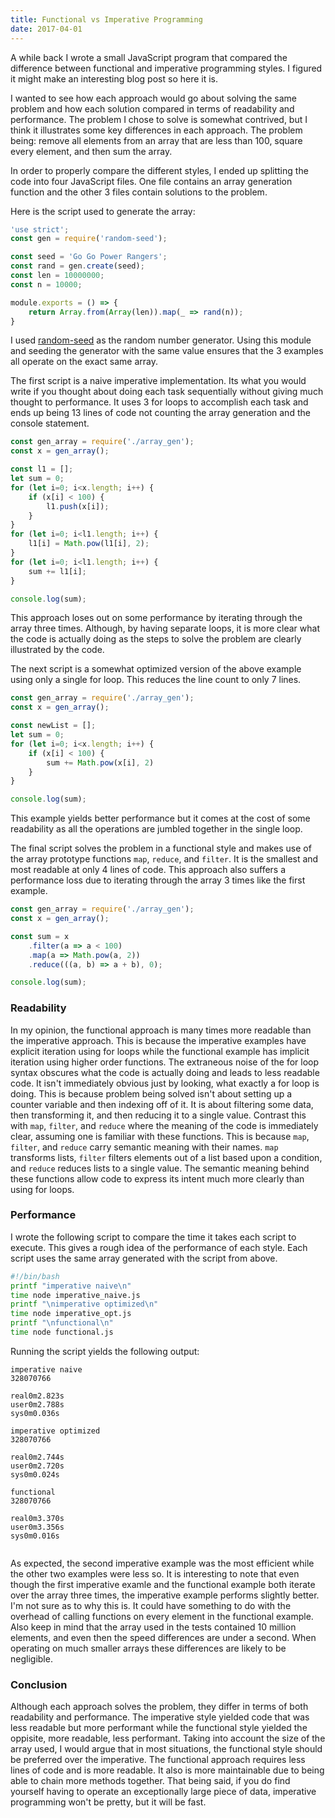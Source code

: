 ```yaml
---
title: Functional vs Imperative Programming
date: 2017-04-01
---
```


A while back I wrote a small JavaScript program that compared the difference between functional and imperative programming styles.
I figured it might make an interesting blog post so here it is.

I wanted to see how each approach would go about solving the same problem and how each solution compared in terms of readability and performance.
The problem I chose to solve is somewhat contrived, but I think it illustrates some key differences in each approach.
The problem being: remove all elements from an array that are less than 100, square every element, and then sum the array.

In order to properly compare the different styles, I ended up splitting the code into four JavaScript files.
One file contains an array generation function and the other 3 files contain solutions to the problem.

Here is the script used to generate the array:

```javascript
'use strict';
const gen = require('random-seed');

const seed = 'Go Go Power Rangers';
const rand = gen.create(seed);
const len = 10000000;
const n = 10000;

module.exports = () => {
	return Array.from(Array(len)).map(_ => rand(n));
}
```

I used [random-seed](https://www.npmjs.com/package/random-seed) as the random number generator.
Using this module and seeding the generator with the same value ensures that the 3 examples all operate on the exact same array.

The first script is a naive imperative implementation.
Its what you would write if you thought about doing each task sequentially without giving much thought to performance.
It uses 3 for loops to accomplish each task and ends up being 13 lines of code not counting the array generation and the console statement.

```javascript
const gen_array = require('./array_gen');
const x = gen_array();

const l1 = [];
let sum = 0;
for (let i=0; i<x.length; i++) {
	if (x[i] < 100) {
		l1.push(x[i]);
	}
}
for (let i=0; i<l1.length; i++) {
	l1[i] = Math.pow(l1[i], 2);
}
for (let i=0; i<l1.length; i++) {
	sum += l1[i];
}

console.log(sum);
```

This approach loses out on some performance by iterating through the array three times.
Although, by having separate loops, it is more clear what the code is actually doing as the steps to solve the problem are clearly illustrated by the code.

The next script is a somewhat optimized version of the above example using only a single for loop.
This reduces the line count to only 7 lines.

```javascript
const gen_array = require('./array_gen');
const x = gen_array();

const newList = [];
let sum = 0;
for (let i=0; i<x.length; i++) {
	if (x[i] < 100) {
		sum += Math.pow(x[i], 2)
	}
}

console.log(sum);
```

This example yields better performance but it comes at the cost of some readability as all the operations are jumbled together in the single loop.

The final script solves the problem in a functional style and makes use of the array prototype functions `map`, `reduce`, and `filter`.
It is the smallest and most readable at only 4 lines of code.
This approach also suffers a performance loss due to iterating through the array 3 times like the first example.

```javascript
const gen_array = require('./array_gen');
const x = gen_array();

const sum = x
	.filter(a => a < 100)
	.map(a => Math.pow(a, 2))
	.reduce(((a, b) => a + b), 0);

console.log(sum);
```

### Readability
In my opinion, the functional approach is many times more readable than the imperative approach.
This is because the imperative examples have explicit iteration using for loops while the functional example has implicit iteration using higher order functions.
The extraneous noise of the for loop syntax obscures what the code is actually doing and leads to less readable code.
It isn't immediately obvious just by looking, what exactly a for loop is doing.
This is because problem being solved isn't about setting up a counter variable and then indexing off of it.
It is about filtering some data, then transforming it, and then reducing it to a single value.
Contrast this with `map`, `filter`, and `reduce` where the meaning of the code is immediately clear, assuming one is familiar with these functions.
This is because `map`, `filter`, and `reduce` carry semantic meaning with their names.
`map` transforms lists, `filter` filters elements out of a list based upon a condition, and `reduce` reduces lists to a single value.
The semantic meaning behind these functions allow code to express its intent much more clearly than using for loops.

### Performance
I wrote the following script to compare the time it takes each script to execute.
This gives a rough idea of the performance of each style.
Each script uses the same array generated with the script from above.

```bash
#!/bin/bash
printf "imperative naive\n"
time node imperative_naive.js
printf "\nimperative optimized\n"
time node imperative_opt.js
printf "\nfunctional\n"
time node functional.js
```

Running the script yields the following output:

```no-highlight
imperative naive
328070766

real0m2.823s
user0m2.788s
sys0m0.036s

imperative optimized
328070766

real0m2.744s
user0m2.720s
sys0m0.024s

functional
328070766

real0m3.370s
user0m3.356s
sys0m0.016s
			
```

As expected, the second imperative example was the most efficient while the other two examples were less so.
It is interesting to note that even though the first imperative examle and the functional example both iterate over the array three times, the imperative example performs slightly better.
I'm not sure as to why this is.
It could have something to do with the overhead of calling functions on every element in the functional example.
Also keep in mind that the array used in the tests contained 10 million elements, and even then the speed differences are under a second.
When operating on much smaller arrays these differences are likely to be negligible.

### Conclusion
Although each approach solves the problem, they differ in terms of both readability and performance.
The imperative style yielded code that was less readable but more performant while the functional style yielded the oppisite, more readable, less performant.
Taking into account the size of the array used, I would argue that in most situations, the functional style should be preferred over the imperative.
The functional approach requires less lines of code and is more readable.
It also is more maintainable due to being able to chain more methods together.
That being said, if you do find yourself having to operate an exceptionally large piece of data, imperative programming won't be pretty, but it will be fast.
